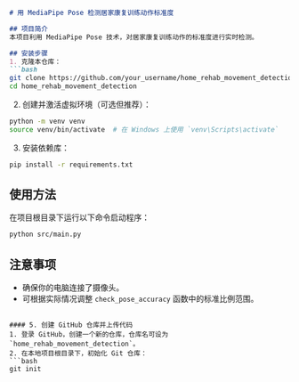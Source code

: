 ```markdown
# 用 MediaPipe Pose 检测居家康复训练动作标准度

## 项目简介
本项目利用 MediaPipe Pose 技术，对居家康复训练动作的标准度进行实时检测。

## 安装步骤
1. 克隆本仓库：
```bash
git clone https://github.com/your_username/home_rehab_movement_detection.git
cd home_rehab_movement_detection
```
2. 创建并激活虚拟环境（可选但推荐）：
```bash
python -m venv venv
source venv/bin/activate  # 在 Windows 上使用 `venv\Scripts\activate`
```
3. 安装依赖库：
```bash
pip install -r requirements.txt
```

## 使用方法
在项目根目录下运行以下命令启动程序：
```bash
python src/main.py
```

## 注意事项
- 确保你的电脑连接了摄像头。
- 可根据实际情况调整 `check_pose_accuracy` 函数中的标准比例范围。
```

#### 5. 创建 GitHub 仓库并上传代码
1. 登录 GitHub，创建一个新的仓库，仓库名可设为 `home_rehab_movement_detection`。
2. 在本地项目根目录下，初始化 Git 仓库：
```bash
git init
